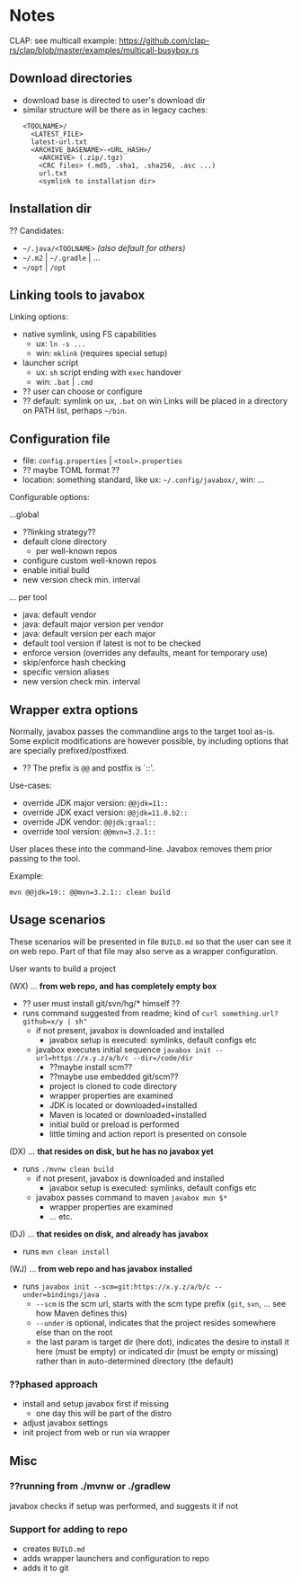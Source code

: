 # Notes

CLAP: see multicall example: https://github.com/clap-rs/clap/blob/master/examples/multicall-busybox.rs

## Download directories

* download base is directed to user's download dir
* similar structure will be there as in legacy caches:
  ```
  <TOOLNAME>/
    <LATEST_FILE>
    latest-url.txt
    <ARCHIVE_BASENAME>-<URL_HASH>/
      <ARCHIVE> (.zip/.tgz)
      <CRC files> (.md5, .sha1, .sha256, .asc ...)
      url.txt
      <symlink to installation dir>
  ```

## Installation dir

?? Candidates:
- `~/.java/<TOOLNAME>` _(also default for others)_
- `~/.m2` | `~/.gradle` | ...
- `~/opt` | `/opt`

## Linking tools to javabox

Linking options:
- native symlink, using FS capabilities
  - ux: `ln -s ...`
  - win: `mklink` (requires special setup)
- launcher script
  - ux: `sh` script ending with `exec` handover
  - win: `.bat` | `.cmd`
- ?? user can choose or configure
- ?? default: symlink on ux, `.bat` on win
Links will be placed in a directory on PATH list, perhaps `~/bin`.

## Configuration file

- file: `config.properties` | `<tool>.properties`
- ?? maybe TOML format ??
- location: something standard, like ux: `~/.config/javabox/`, win: ...

Configurable options:

...global
- ??linking strategy??
- default clone directory
  - per well-known repos
- configure custom well-known repos
- enable initial build
- new version check min. interval

... per tool
- java: default vendor
- java: default major version per vendor
- java: default version per each major
- default tool version if latest is not to be checked
- enforce version (overrides any defaults, meant for temporary use)
- skip/enforce hash checking
- specific version aliases
- new version check min. interval

## Wrapper extra options

Normally, javabox passes the commandline args to the target tool as-is.
Some explicit modifications are however possible, by including options that are specially prefixed/postfixed.

- ?? The prefix is `@@` and postfix is `::'.

Use-cases:
- override JDK major version: `@@jdk=11::`
- override JDK exact version: `@@jdk=11.0.b2::`
- override JDK vendor:        `@@jdk:graal::`
- override tool version:      `@@mvn=3.2.1::`

User places these into the command-line.
Javabox removes them prior passing to the tool.

Example:

```shell
mvn @@jdk=19:: @@mvn=3.2.1:: clean build
```

## Usage scenarios

These scenarios will be presented in file `BUILD.md` so that the user can see it on
web repo.
Part of that file may also serve as a wrapper configuration.

User wants to build a project

(WX) ... **from web repo, and has completely empty box**
- ?? user must install git/svn/hg/* himself ??
- runs command suggested from readme; kind of `curl something.url?github=x/y | sh"`
  - if not present, javabox is downloaded and installed
    - javabox setup is executed: symlinks, default configs etc
  - javabox executes initial sequence
    `javabox init --url=https://x.y.z/a/b/c --dir=/code/dir`
    - ??maybe install scm??
    - ??maybe use embedded git/scm??
    - project is cloned to code directory
    - wrapper properties are examined
    - JDK is located or downloaded+installed
    - Maven is located or downloaded+installed
    - initial build or preload is performed
    - little timing and action report is presented on console

(DX) ... **that resides on disk, but he has no javabox yet**
- runs `./mvnw clean build`
  - if not present, javabox is downloaded and installed
      - javabox setup is executed: symlinks, default configs etc
  - javabox passes command to maven
    `javabox mvn $*`
      - wrapper properties are examined
      - ... etc.

(DJ) ... **that resides on disk, and already has javabox**
- runs `mvn clean install`

(WJ) ... **from web repo and has javabox installed**
- runs `javabox init --scm=git:https://x.y.z/a/b/c --under=bindings/java .`
  - `--scm` is the scm url, starts with the scm type prefix (`git`, `svn`, ... see how Maven defines this)
  - `--under` is optional, indicates that the project resides somewhere else than on the root
  - the last param is target dir (here dot), indicates the desire to install it here (must be empty) or indicated dir (must be empty or missing) rather than in auto-determined directory (the default)

### ??phased approach

- install and setup javabox first if missing
  - one day this will be part of the distro
- adjust javabox settings
- init project from web or run via wrapper

## Misc

### ??running from ./mvnw or ./gradlew

javabox checks if setup was performed, and suggests it if not

### Support for adding to repo

- creates `BUILD.md`
- adds wrapper launchers and configuration to repo
- adds it to git
